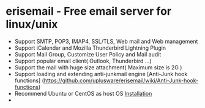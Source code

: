 # erisemail - Free email server for linux/unix
* Support SMTP, POP3, IMAP4, SSL/TLS, Web mail and Web management
* Support iCalendar and Mozilla Thunderbird Lightning Plugin
* Support Mail Group, Customize User Policy and Mail audit
* Support popular email client( Outlook, Thunderbird ...)
* Support the mail with huge size attachment( Maximum size is 2G )
* Support loading and extending anti-junkmail engine [Anti-Junk hook functions] (https://github.com/uplusware/erisemail/wiki/Anti-Junk-hook-functions)
* Recommend Ubuntu or CentOS as host OS [Installation](https://github.com/uplusware/erisemail/wiki/Installation)
* 
